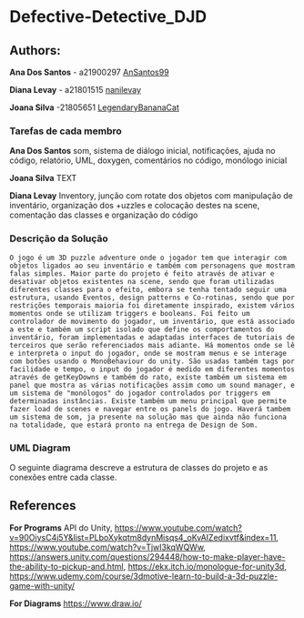 # Defective-Detective_DJD

## Authors:

**Ana Dos Santos** - a21900297 [AnSantos99](https://github.com/AnSantos99)

**Diana Levay** - a21801515 [nanilevay](https://github.com/nanilevay)

**Joana Silva** -21805651 [LegendaryBananaCat](https://github.com/LegendaryBananaCat)

### Tarefas de cada membro

**Ana Dos Santos**
som, sistema de diálogo inicial, notificações, ajuda no código, relatório, UML, doxygen, comentários no código, monólogo inicial

**Joana Silva**
TEXT 

**Diana Levay**
Inventory, junção com rotate dos objetos com manipulação de inventário, organização dos +uzzles e colocação destes na scene, comentação das classes e organização do código

### Descrição da Solução
	O jogo é um 3D puzzle adventure onde o jogador tem que interagir com objetos ligados ao seu inventário e também com personagens que mostram falas simples. Maior parte do projeto é feito através de ativar e desativar objetos existentes na scene, sendo que foram utilizadas diferentes classes para o efeito, embora se tenha tentado seguir uma estrutura, usando Eventos, design patterns e Co-rotinas, sendo que por restrições temporais maioria foi diretamente inspirado, existem vários momentos onde se utilizam triggers e booleans. Foi feito um controlador de movimento do jogador, um inventário, que está associado a este e também um script isolado que define os comportamentos do inventário, foram implementadas e adaptadas interfaces de tutoriais de terceiros que serão referenciados mais adiante. Há momentos onde se lê e interpreta o input do jogador, onde se mostram menus e se interage com botões usando o MonoBehaviour do unity. São usadas também tags por facilidade e tempo, o input do jogador é medido em diferentes momentos através de getKeyDowns e também do rato, existe também um sistema em panel que mostra as várias notificações assim como um sound manager, e um sistema de "monólogos" do jogador controlados por triggers em determinadas instâncias. Existe também um menu principal que permite fazer load de scenes e navegar entre os panels do jogo. Haverá tambem um sistema de som, ja presente na solução mas que ainda não funciona na totalidade, que estará pronto na entrega de Design de Som.

### UML Diagram

O seguinte diagrama descreve a estrutura de classes do projeto e as conexões entre cada classe.

## References

**For Programs**
API do Unity, https://www.youtube.com/watch?v=90OiysC4j5Y&list=PLboXykqtm8dynMisqs4_oKvAIZedixvtf&index=11, https://www.youtube.com/watch?v=TjwI3kqWQWw, https://answers.unity.com/questions/294448/how-to-make-player-have-the-ability-to-pickup-and.html, https://ekx.itch.io/monologue-for-unity3d, https://www.udemy.com/course/3dmotive-learn-to-build-a-3d-puzzle-game-with-unity/

**For Diagrams**
<https://www.draw.io/>
